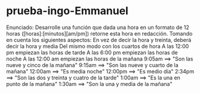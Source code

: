 # prueba-ingo-Emmanuel
Enunciado:     Desarrolle una función que dada una hora en un formato de 12 horas ([horas]:[minutos][am/pm]) retorne esta hora en redacción. Tomando en cuenta los siguientes aspectos:     En vez de decir la hora y treinta, deberá decir la hora y media    Del mismo modo con los cuartos de hora             A las 12:00 pm empiezan las horas de tarde       A las 6:00 pm empiezan las horas de noche        A las 12:00 am empiezan las horas de la mañana 9:05am ==> "Son las nueve y cinco de la mañana"  9:15am ==> "Son las nueve y cuarto de la mañana"  12:00am ==> "Es media noche"  12:00pm ==> "Es medio día"  2:34pm ==> "Son las dos y treinta y cuatro de la tarde"  1:00am ==> "Es la una en punto de la mañana"  1:30am ==> "Son la una y media de la mañana"
